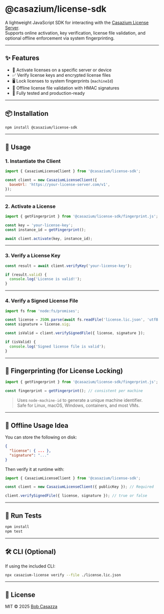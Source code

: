 # @casazium/license-sdk

A lightweight JavaScript SDK for interacting with the [Casazium License Server](https://github.com/rcasazza/casazium-license).  
Supports online activation, key verification, license file validation, and optional offline enforcement via system fingerprinting.

---

## ✨ Features

- 🔐 Activate licenses on a specific server or device
- ✅ Verify license keys and encrypted license files
- 🖥️ Lock licenses to system fingerprints (`machineId`)
- 📁 Offline license file validation with HMAC signatures
- 🧪 Fully tested and production-ready

---

## 📦 Installation

```bash
npm install @casazium/license-sdk
```

---

## 🚀 Usage

### 1. Instantiate the Client

```js
import { CasaziumLicenseClient } from '@casazium/license-sdk';

const client = new CasaziumLicenseClient({
  baseUrl: 'https://your-license-server.com/v1',
});
```

---

### 2. Activate a License

```js
import { getFingerprint } from '@casazium/license-sdk/fingerprint.js';

const key = 'your-license-key';
const instance_id = getFingerprint();

await client.activate(key, instance_id);
```

---

### 3. Verify a License Key

```js
const result = await client.verifyKey('your-license-key');

if (result.valid) {
  console.log('License is valid!');
}
```

---

### 4. Verify a Signed License File

```js
import fs from 'node:fs/promises';

const license = JSON.parse(await fs.readFile('license.lic.json', 'utf8'));
const signature = license.sig;

const isValid = client.verifySignedFile({ license, signature });

if (isValid) {
  console.log('Signed license file is valid');
}
```

---

## 🧠 Fingerprinting (for License Locking)

```js
import { getFingerprint } from '@casazium/license-sdk/fingerprint.js';

const fingerprint = getFingerprint(); // consistent per machine
```

> Uses `node-machine-id` to generate a unique machine identifier.  
> Safe for Linux, macOS, Windows, containers, and most VMs.

---

## 📁 Offline Usage Idea

You can store the following on disk:

```json
{
  "license": { ... },
  "signature": "..."
}
```

Then verify it at runtime with:

```js
import { CasaziumLicenseClient } from '@casazium/license-sdk';

const client = new CasaziumLicenseClient({ publicKey }); // Required

client.verifySignedFile({ license, signature }); // true or false
```

---

## 🧪 Run Tests

```bash
npm install
npm test
```

---

## 🛠 CLI (Optional)

If using the included CLI:

```bash
npx casazium-license verify --file ./license.lic.json
```

---

## 📄 License

MIT © 2025 [Bob Casazza](https://github.com/rcasazza)
